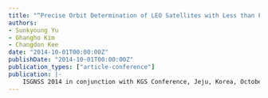 ```yaml
---
title: "“Precise Orbit Determination of LEO Satellites with Less than Four Visible GPS Satellites"
authors:
- Sunkyoung Yu
- Ghangho Kim
- Changdon Kee
date: "2014-10-01T00:00:00Z"
publishDate: "2014-10-01T00:00:00Z"
publication_types: ["article-conference"]
publication: |-
    ISGNSS 2014 in conjunction with KGS Conference, Jeju, Korea, October, 2014
---
```

